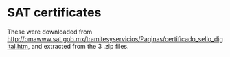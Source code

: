 # SAT certificates
These were downloaded from http://omawww.sat.gob.mx/tramitesyservicios/Paginas/certificado_sello_digital.htm, and extracted from the 3 .zip files.
